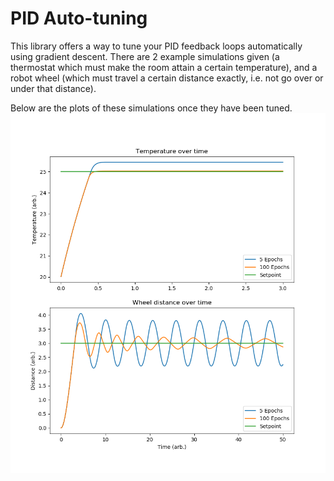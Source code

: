 # PID Auto-tuning
This library offers a way to tune your PID feedback loops automatically using gradient descent. There are 2 example simulations given (a thermostat which must make the room attain a certain temperature), and a robot wheel (which must travel a certain distance exactly, i.e. not go over or under that distance).

Below are the plots of these simulations once they have been tuned.
![example](example.png)